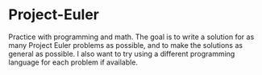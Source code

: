 # Project-Euler
Practice with programming and math. The goal is to write a solution for as many Project Euler problems as possible, and to make the solutions as general as possible. I also want to try using a different programming language for each problem if available. 
